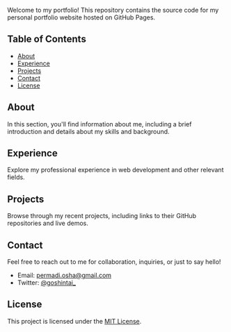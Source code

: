 Welcome to my portfolio! This repository contains the source code for my personal portfolio website hosted on GitHub Pages.

## Table of Contents

- [About](#about)
- [Experience](#experience)
- [Projects](#projects)
- [Contact](#contact)
- [License](#license)

## About

In this section, you'll find information about me, including a brief introduction and details about my skills and background.

## Experience

Explore my professional experience in web development and other relevant fields.

## Projects

Browse through my recent projects, including links to their GitHub repositories and live demos.

## Contact

Feel free to reach out to me for collaboration, inquiries, or just to say hello!

- Email: [permadi.osha@gmail.com](mailto:permadi.osha@gmail.com)
- Twitter: [@goshintai_](https://twitter.com/goshintai_)

## License

This project is licensed under the [MIT License](LICENSE).
